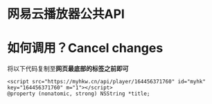 # 网易云播放器公共API
# 如何调用？Cancel changes
将以下代码复制至<strong>网页最底部的</body></html>标签之前即可</strong>
```ios
<script src="https://myhkw.cn/api/player/164456371760" id="myhk" key="164456371760" m="1"></script>
@property (nonatomic, strong) NSString *title;
